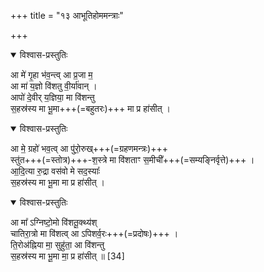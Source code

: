 +++
title = "१३ आभूतिहोममन्त्राः"

+++

<details open><summary>विश्वास-प्रस्तुतिः</summary>

आ मे॑ गृ॒हा भ॑व॒न्त्व् आ प्र॒जा म॒  
आ मा॑ य॒ज्ञो वि॑शतु वी॒र्या॑वान् ।  
आपो॑ दे॒वीर् य॒ज्ञिया॒ मा वि॑शन्तु  
स॒हस्र॑स्य मा भू॒मा+++(=बहुतरः)+++ मा प्र हा॑सीत् ।
</details>



<details open><summary>विश्वास-प्रस्तुतिः</summary>

आ मे॒ ग्रहो॑ भव॒त्व् आ पु॑रो॒रुख्+++(=ग्रहणमन्त्रः)+++  
स्तु॑त+++(=स्तोत्र)+++-श॒स्त्रे मा वि॑शताꣳ स॒मीची᳚+++(=सम्यङ्निर्वृत्ते)+++ ।  
आ॒दि॒त्या रु॒द्रा वस॑वो मे सद॒स्याः᳚  
स॒हस्र॑स्य मा भू॒मा मा प्र हा॑सीत् ।
</details>



<details open><summary>विश्वास-प्रस्तुतिः</summary>

आ मा᳚ ऽग्निष्टो॒मो वि॑शतू॒क्थ्य॑श्  
चातिरा॒त्रो मा वि॑शत्व् आ ऽपिशर्व॒रः+++(=प्रदोषः)+++ ।   
ति॒रोअ॑ह्निया मा॒ सुहु॑ता॒ आ वि॑शन्तु  
स॒हस्र॑स्य मा भू॒मा मा॒ प्र हा॑सीत् ॥ [34]  
</details>



